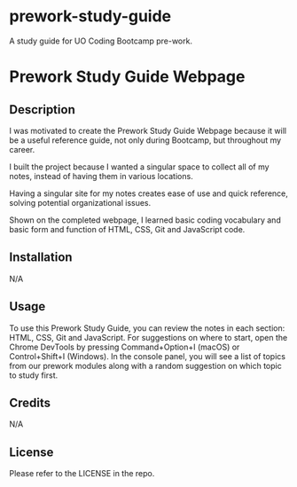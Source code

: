 # prework-study-guide
A study guide for UO Coding Bootcamp pre-work.

# Prework Study Guide Webpage

## Description

I was motivated to create the Prework Study Guide Webpage because it will be a useful reference guide, not only during Bootcamp, but throughout my career.

I built the project because I wanted a singular space to collect all of my notes, instead of having them in various locations.

Having a singular site for my notes creates ease of use and quick reference, solving potential organizational issues.

Shown on the completed webpage, I learned basic coding vocabulary and basic form and function of HTML, CSS, Git and JavaScript code.

## Installation

N/A

## Usage

To use this Prework Study Guide, you can review the notes in each section: HTML, CSS, Git and JavaScript. For suggestions on where to start, open the Chrome DevTools by pressing Command+Option+I (macOS) or Control+Shift+I (Windows). In the console panel, you will see a list of topics from our prework modules along with a random suggestion on which topic to study first.

## Credits

N/A

## License

Please refer to the LICENSE in the repo.